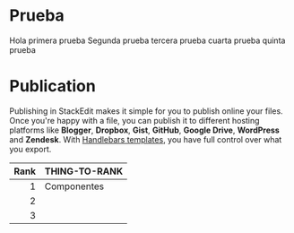 # Prueba
Hola
primera prueba
Segunda prueba
tercera prueba
cuarta prueba
quinta prueba
# Publication

Publishing in StackEdit makes it simple for you to publish online your files. Once you're happy with a file, you can publish it to different hosting platforms like **Blogger**, **Dropbox**, **Gist**, **GitHub**, **Google Drive**, **WordPress** and **Zendesk**. With [Handlebars templates](http://handlebarsjs.com/), you have full control over what you export.

| Rank | THING-TO-RANK |
|-----:|---------------|
|     1|     Componentes          |
|     2|               |
|     3|               |
